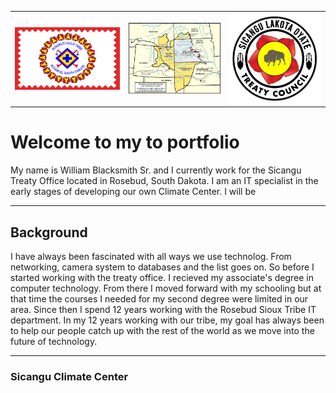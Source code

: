 <div>
     <table>
        <td> 
            <img src="./assets/rst_flag.png" align="left" width="200"/>
        </td>
        <td>
            <img src="./assets/1868_treaty_map.jpg" align="centered" width="175"/>
        </td>
        <td>
            <img src="./assets/SLTC_Logo.png" align="right" width="175"/>
        </td>
     </table>
</div>


# Welcome to my to portfolio
My name is William Blacksmith Sr. and I currently work for the Sicangu Treaty Office located in Rosebud, South Dakota.  I am an IT specialist in the early stages of developing our own Climate Center. I will be 

---

## Background

I have always been fascinated with all ways we use technolog. From networking, camera system to databases and the list goes on. So before I started working with the treaty office. I recieved my associate's degree in computer technology. From there I moved forward with my schooling but at that time the courses I needed for my second degree were limited in our area. Since then I spend 12 years working with the Rosebud Sioux Tribe IT department. In my 12 years working with our tribe, my goal has always been to help our people catch up with the rest of the world as we move into the future of technology.  

---

### Sicangu Climate Center




